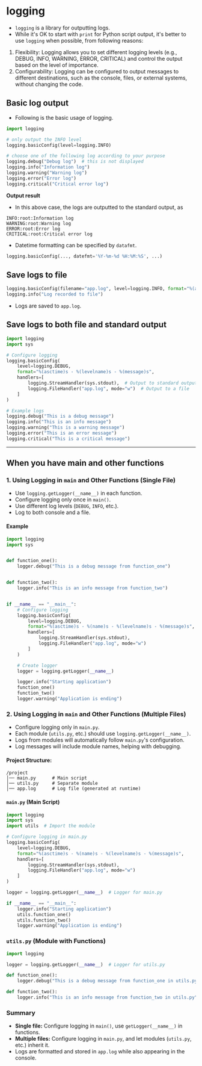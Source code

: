 # logging
* `logging` is a library for outputting logs.
* While it's OK to start with `print` for Python script output, it's better to use `logging` when possible, from following reasons:
1. Flexibility: Logging allows you to set different logging levels (e.g., DEBUG, INFO, WARNING, ERROR, CRITICAL) and control the output based on the level of importance.
2. Configurability: Logging can be configured to output messages to different destinations, such as the console, files, or external systems, without changing the code.

## Basic log output
* Following is the basic usage of logging.

```python
import logging

# only output the INFO level
logging.basicConfig(level=logging.INFO)

# choose one of the following log according to your purpose
logging.debug("Debug log")  # this is not displayed
logging.info("Information log")
logging.warning("Warning log")
logging.error("Error log")
logging.critical("Critical error log")
```

**Output result**
* In this above case, the logs are outputted to the standard output, as

```
INFO:root:Information log
WARNING:root:Warning log
ERROR:root:Error log
CRITICAL:root:Critical error log
```

* Datetime formatting can be specified by `datafmt`.

```python
logging.basicConfig(..., datefmt='%Y-%m-%d %H:%M:%S', ...)
```

## Save logs to file

```python
logging.basicConfig(filename="app.log", level=logging.INFO, format="%(asctime)s - %(levelname)s - %(message)s")
logging.info("Log recorded to file")
```

* Logs are saved to `app.log`.

## Save logs to both file and standard output

```python
import logging
import sys

# Configure logging
logging.basicConfig(
    level=logging.DEBUG,
    format="%(asctime)s - %(levelname)s - %(message)s",
    handlers=[
        logging.StreamHandler(sys.stdout),  # Output to standard output
        logging.FileHandler("app.log", mode="w")  # Output to a file
    ]
)

# Example logs
logging.debug("This is a debug message")
logging.info("This is an info message")
logging.warning("This is a warning message")
logging.error("This is an error message")
logging.critical("This is a critical message")
```

---

## When you have main and other functions

### 1. Using Logging in `main` and Other Functions (Single File)
* Use `logging.getLogger(__name__)` in each function.
* Configure logging only once in `main()`.
* Use different log levels (`DEBUG`, `INFO`, etc.).
* Log to both console and a file.

#### Example

```python
import logging
import sys


def function_one():
    logger.debug("This is a debug message from function_one")


def function_two():
    logger.info("This is an info message from function_two")


if __name__ == "__main__":
    # Configure logging
    logging.basicConfig(
        level=logging.DEBUG,
        format="%(asctime)s - %(name)s - %(levelname)s - %(message)s",
        handlers=[
            logging.StreamHandler(sys.stdout),
            logging.FileHandler("app.log", mode="w")
        ]
    )

    # Create logger
    logger = logging.getLogger(__name__)

    logger.info("Starting application")
    function_one()
    function_two()
    logger.warning("Application is ending")
```

### 2. Using Logging in `main` and Other Functions (Multiple Files)
* Configure logging only in `main.py`.
* Each module (`utils.py`, etc.) should use `logging.getLogger(__name__)`.
* Logs from modules will automatically follow `main.py`'s configuration.
* Log messages will include module names, helping with debugging.

#### Project Structure:
```
/project
│── main.py      # Main script
│── utils.py     # Separate module
│── app.log      # Log file (generated at runtime)
```

#### `main.py` (Main Script)

```python
import logging
import sys
import utils  # Import the module

# Configure logging in main.py
logging.basicConfig(
    level=logging.DEBUG,
    format="%(asctime)s - %(name)s - %(levelname)s - %(message)s",
    handlers=[
        logging.StreamHandler(sys.stdout),
        logging.FileHandler("app.log", mode="w")
    ]
)

logger = logging.getLogger(__name__)  # Logger for main.py

if __name__ == "__main__":
    logger.info("Starting application")
    utils.function_one()
    utils.function_two()
    logger.warning("Application is ending")
```

### `utils.py` (Module with Functions)
```python
import logging

logger = logging.getLogger(__name__)  # Logger for utils.py

def function_one():
    logger.debug("This is a debug message from function_one in utils.py")

def function_two():
    logger.info("This is an info message from function_two in utils.py")
```

### Summary
* **Single file:** Configure logging in `main()`, use `getLogger(__name__)` in functions.  
* **Multiple files:** Configure logging in `main.py`, and let modules (`utils.py`, etc.) inherit it.  
* Logs are formatted and stored in `app.log` while also appearing in the console.

